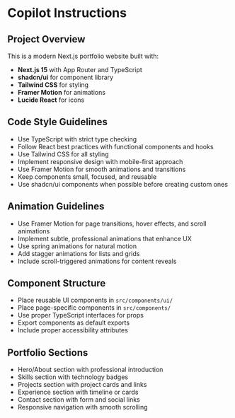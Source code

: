 # Copilot Instructions

<!-- Use this file to provide workspace-specific custom instructions to Copilot. For more details, visit https://code.visualstudio.com/docs/copilot/copilot-customization#_use-a-githubcopilotinstructionsmd-file -->

## Project Overview

This is a modern Next.js portfolio website built with:

- **Next.js 15** with App Router and TypeScript
- **shadcn/ui** for component library
- **Tailwind CSS** for styling
- **Framer Motion** for animations
- **Lucide React** for icons

## Code Style Guidelines

- Use TypeScript with strict type checking
- Follow React best practices with functional components and hooks
- Use Tailwind CSS for all styling
- Implement responsive design with mobile-first approach
- Use Framer Motion for smooth animations and transitions
- Keep components small, focused, and reusable
- Use shadcn/ui components when possible before creating custom ones

## Animation Guidelines

- Use Framer Motion for page transitions, hover effects, and scroll animations
- Implement subtle, professional animations that enhance UX
- Use spring animations for natural motion
- Add stagger animations for lists and grids
- Include scroll-triggered animations for content reveals

## Component Structure

- Place reusable UI components in `src/components/ui/`
- Place page-specific components in `src/components/`
- Use proper TypeScript interfaces for props
- Export components as default exports
- Include proper accessibility attributes

## Portfolio Sections

- Hero/About section with professional introduction
- Skills section with technology badges
- Projects section with project cards and links
- Experience section with timeline or cards
- Contact section with form and social links
- Responsive navigation with smooth scrolling
